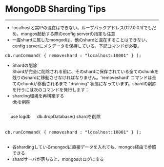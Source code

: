 MongoDB Sharding Tips
=================
----
- localhostと実IPの混在はできない。ループバックアドレス(127.0.0.1)でもだめ。mongos起動する際のconfig serverの指定も注意
- 一度shardに属したmongodは、他のshardと混在することはできない、config serverにメタデータを保持している。下記コマンドが必要。
<pre>
db.runCommand( { removeshard : "localhost:10001" } ); 
</pre>

- Shardの削除  
  Shardが完全に削除される前に、そのshardに保存されている全てのchunkを残りのshardに移動させなければなりません。'removeshard' コマンドは全てのchunkが移動されるまで "draining" 状態になっています。shardの削除を行うには次のコマンドを発行します：
- sharding環境を再構築する  
dbを削除
  <pre>
　 use logdb
　 db.dropDatabase()
  </pre>
shardを削除
　<pre>　
    db.runCommand( { removeshard : "localhost:10001" } );  
  </pre>

- 各shardingしているmongodに直接データを入れても、mongos経由で参照できる
- shardサーバが落ちると、mongosのログに出る